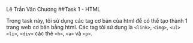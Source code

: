 Lê Trần Văn Chương
##Task 1 - HTML

Trong task này, tôi sử dụng các tag cơ bản của html để có thể tạo thành 1 trang web cơ bản bằng html. Các tag tôi sử dụng là `<link>`, `<img>`, `<ul> <li>`, `<div>` các thẻ `<h>`, `<a>` và `<p>`.